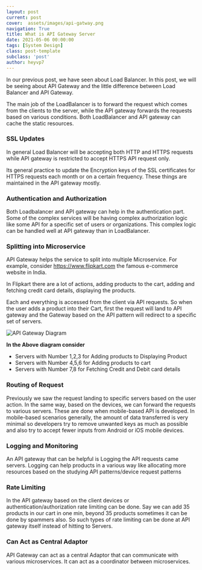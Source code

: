 ```yaml
---
layout: post
current: post
cover:  assets/images/api-gatway.png
navigation: True
title: What is API Gateway Server
date: 2021-05-06 00:00:00
tags: [System Design]
class: post-template
subclass: 'post'
author: heyvp7
---
```


In our previous post, we have seen about Load Balancer. In this post, we will be seeing about API Gateway and the little difference between Load Balancer and API Gateway.

The main job of the LoadBalancer is to forward the request which comes from the clients to the server, while the API gateway forwards the requests based on various conditions.  Both LoadBalancer and API gateway can cache the static resources.

### SSL Updates

In general Load Balancer will be accepting both HTTP and HTTPS requests while API gateway is restricted to accept HTTPS API request only.

Its general practice to update the Encryption keys of the SSL certificates for HTTPS requests each month or on a certain frequency. These things are maintained in the API gateway mostly.

### Authentication and Authorization

Both Loadbalancer and API gateway can help in the authentication part. Some of the complex services will be having complex authorization logic like some API for a specific set of users or organizations. This complex logic can be handled well at API gateway than in LoadBalancer.

### Splitting into Microservice

API Gateway helps the service to split into multiple Microservice.  For example, consider https://www.flipkart.com the famous e-commerce website in India.

In Flipkart there are a lot of actions, adding products to the cart, adding and fetching credit card details, displaying the products.

Each and everything is accessed from the client via API requests. So when the user adds a product into their Cart, first the request will land to API gateway and the Gateway based on the API pattern will redirect to a specific set of servers.

![API Gateway Diagram]({{site.url}}/assets/images/api-gatway.png)

**In the Above diagram consider**

- Servers with Number 1,2,3 for Adding products to Displaying Product
- Servers with Number 4,5,6 for Adding products to cart
- Servers with Number 7,8 for Fetching Credit and Debit card details


### Routing of Request

Previously we saw the request landing to specific servers based on the user action. In the same way, based on the devices, we can forward the requests to various servers.  These are done when mobile-based API is developed. In mobile-based scenarios generally, the amount of data transferred is very minimal so developers try to remove unwanted keys as much as possible and also try to accept fewer inputs from Android or iOS mobile devices.

### Logging and Monitoring

An API gateway that can be helpful is Logging the API requests came servers. Logging can help products in a various way like allocating more resources based on the studying API patterns/device request patterns

### Rate Limiting

In the API gateway based on the client devices or authentication/authorization rate limiting can be done.  Say we can add 35 products in our cart in one min, beyond 35 products sometimes it can be done by spammers also. So such types of rate limiting can be done at API gateway itself instead of hitting to Servers.

### Can Act as Central Adaptor

API Gateway can act as a central Adaptor that can communicate with various microservices.  It can act as a coordinator between microservices.

